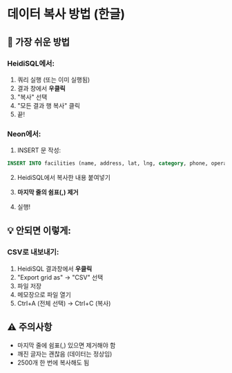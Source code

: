 # 데이터 복사 방법 (한글)

## 🎯 가장 쉬운 방법

### HeidiSQL에서:

1. 쿼리 실행 (또는 이미 실행됨)
2. 결과 창에서 **우클릭**
3. "복사" 선택
4. "모든 결과 행 복사" 클릭
5. 끝!

### Neon에서:

1. INSERT 문 작성:

```sql
INSERT INTO facilities (name, address, lat, lng, category, phone, operating_hours, is_open_all_year) VALUES
```

2. HeidiSQL에서 복사한 내용 붙여넣기

3. **마지막 줄의 쉼표(,) 제거**

4. 실행!

## 💡 안되면 이렇게:

### CSV로 내보내기:

1. HeidiSQL 결과창에서 **우클릭**
2. "Export grid as" → "CSV" 선택
3. 파일 저장
4. 메모장으로 파일 열기
5. Ctrl+A (전체 선택) → Ctrl+C (복사)

## ⚠️ 주의사항

- 마지막 줄에 쉼표(,) 있으면 제거해야 함
- 깨진 글자는 괜찮음 (데이터는 정상임)
- 2500개 한 번에 복사해도 됨
